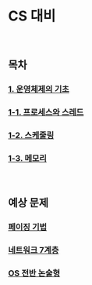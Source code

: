 # CS 대비
<br/>

## 목차
### [1. 운영체제의 기초](https://github.com/0isohee/CS/blob/main/OS/os.md)
### [1-1. 프로세스와 스레드](https://github.com/0isohee/CS/blob/main/OS/part1/process.md)
### [1-2. 스케줄링](https://github.com/0isohee/CS/blob/main/OS/part2/scheduling.md)
### [1-3. 메모리](https://github.com/0isohee/CS/blob/main/OS/part3/memory.md)
<br/>

## 예상 문제
### [페이징 기법](https://github.com/0isohee/CS/blob/main/Problems/Paging_1.md)
### [네트워크 7계층](https://github.com/0isohee/CS/blob/main/Problems/Network_1.md)
### [OS 전반 논술형](https://github.com/0isohee/CS/blob/main/Problems/Total.md)
